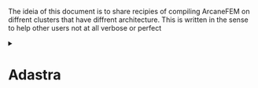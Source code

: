 
The ideia of this document is to share recipies of compiling ArcaneFEM on diffrent clusters that have diffrent architecture. This is written in the sense to help other users not at all verbose or perfect 
<details>
  <summary>
  
  # Adastra 
</summary>
In 2024, Adastra is the Fastest supercomputer in France. 
Adastra is a French supercomputer hosted at CINES, a Tier 1 computing site located in Montpellier. 
The Adastra supercomputer is an HPE-Cray EX system, combined with two ClusterStor E1000 storage systems.
Please have a look at this [link](https://dci.dci-gitlab.cines.fr/webextranet/architecture/index.html) to know more about Adastra architecture.
Here we shall concern ourselves with MI250X partition of Adastra, which are accelerated nodes of Adastra specialized for General Purpose computation 
on GPUs (GPGPU) computations (1 AMD Trento EPYC 7A53 64 cores 2.0 GHz processor with 256 Gio of DDR4-3200 MHz CPU memory per node, 4 Slingshot 200 Gb/s NICs, 
8 GPUs devices (4 AMD MI250X accelerator, each with 2 GPUs) with a total of 512 Gio of HBM2 per node).

In order to be able to run ArcaneFEM on Adastra in multi-gpu mode, you will need to compile dotnet, Arcane, and then ArcaneFEM, in that order. An example compilation is explained below.
  

  <details>
    <summary>

  #### Compile dotnet on Adastra
  </summary>
  
  Arcane depends on `.Net`, this dependencie is not found on Adastra, hence we begin by installaing dotnet. 
  If you have this already installed please skip this section.

  - On your personal PC, Locally download dotNet `tar.gz` and move it to move it to Adastra.
    Note please fill in your `ADASTRA_USERNAME`, and your `ADASTRA_PROJECT`

```bash
export ADASTRA_USERNAME="XXXXX"
export ADASTRA_PROJECT="YYYYY"

wget https://download.visualstudio.microsoft.com/download/pr/db901b0a-3144-4d07-b8ab-6e7a43e7a791/4d9d1b39b879ad969c6c0ceb6d052381/dotnet-sdk-8.0.401-linux-x64.tar.gz

scp dotnet-sdk-8.0.401-linux-x64.tar.gz ${ADASTRA_USERNAME}@adastra2.cines.fr:/lus/work/RES1/${ADASTRA_PROJECT}/${ADASTRA_USERNAME}/ArcaneFEM/.
```

  - On Adastra create working directory

```bash
export ROOT_DIR=${WORKDIR}/ArcaneFEM
mkdir -p $ROOT_DIR
mkdir -p $ROOT_DIR/dotnet
cd $ROOT_DIR
```
- Extract the archive on Adastra

```bash
cd $ROOT_DIR/dotnet
tar xvzf ./../dotnet-sdk-8.0.401-linux-x64.tar.gz
```
 </details>
 
  <details>
    <summary>

  #### Compile Arcane with GPU support on Adastra
  </summary>
 
 - Make sure `dotnet` is installed as it is a prerequiste of Arcane, see section above on dotnet installation. If it already installed you can proceed.
 - In the following you will need to add your assocatied allocation project in the `ADASTRA_PROJECT` variable.

  ```bash
export ADASTRA_PROJECT="XXXX"

export ROOT_DIR=${WORKDIR}/ArcaneFEM
mkdir -p $ROOT_DIR
cd $ROOT_DIR

cd $ROOT_DIR && git clone https://github.com/arcaneframework/framework.git && cd framework && git submodule update --init --recursive

salloc -A ${ADASTRA_PROJECT} --constraint=MI250 --nodes=1 -c 32  --gpus-per-node=1 --time=1:00:00

module purge

module load craype-x86-trento craype-accel-amd-gfx90a PrgEnv-gnu/8.5.0 rocm/5.7.1 GCC-GPU-3.0.0 hypre/2.29.0-mpi-omp  boost/1.83.0-mpi-python cray-hdf5-parallel/1.12.2.9 cmake/3.27.7

export ROOT_DIR=${WORKDIR}/ArcaneFEM
export SOURCE_DIR=${ROOT_DIR}/framework
export BUILD_DIR=${ROOT_DIR}/framework-build-release
export INSTALL_DIR=${ROOT_DIR}/framework-install

export DOTNET_ROOT=${ROOT_DIR}/dotnet
export PATH=${ROOT_DIR}/dotnet:${PATH}

export PREFIX_PATH="${ROCM_PATH};${ROCM_PATH}/hip;/opt/software/USERS_SOFTWARES/TRIOU/TRUST/TRUST-1.9.4-gpu/lib/src/LIBPETSC/petsc/linux_opt"
export HIP_ARCHITECTURES=gfx90a

export CC="${ROCM_PATH}/bin/amdclang"
export CXX="${ROCM_PATH}/bin/amdclang++"

export HDF5_CC="amdclang"
export HDF5_CLINKER="amdclang"
export HDF5_CXX="amdclang++"
export HDF5_CXXLINKER="amdclang++"

cmake -S ${SOURCE_DIR} -B ${BUILD_DIR} -DARCANEFRAMEWORK_BUILD_COMPONENTS=Arcane -DCMAKE_INSTALL_PREFIX=${INSTALL_DIR} -DCMAKE_PREFIX_PATH=${PREFIX_PATH} -DARCANE_ACCELERATOR_MODE=ROCMHIP -DCMAKE_HIP_ARCHITECTURES=${HIP_ARCHITECTURES} -DARCCORE_CXX_STANDARD=20 -DCMAKE_BUILD_TYPE=Release -DCMAKE_DISABLE_FIND_PACKAGE_SWIG=TRUE -DCMAKE_DISABLE_FIND_PACKAGE_PETSc=TRUE -D_HYPRE_CONFIG_PATH=/opt/software/gaia/prod/3.0.0/__spack_path_placeholder__/__spack_path_placeholder__/__spack_path_placeholder__/__spack_path_plac/hypre-2.29.0-gcc-12.1-oah4/include/HYPRE_config.h

cd $BUILD_DIR
make -j all install
  ```
**NOTE:** you will need to patch a file `ArcaneMpi.cc`    replace `is_aware = (MPIX_Query_hip_support()==1);`  to `is_aware = 0;`
</details>

  <details>
    <summary>
  
  #### Compile ArcaneFEM with GPU support on Adastra
  </summary>
 - In the following you will need to add your assocatied allocation project in the `ADASTRA_PROJECT` variable.

  ```bash
export ADASTRA_PROJECT="XXXX"

export ROOT_DIR=${WORKDIR}/ArcaneFEM
mkdir -p $ROOT_DIR
cd $ROOT_DIR

cd $ROOT_DIR && git clone https://github.com/arcaneframework/arcanefem.git

salloc -A ${ADASTRA_PROJECT} --constraint=MI250 --nodes=1 -c 32  --gpus-per-node=1 --time=1:00:00

module purge

module load craype-x86-trento craype-accel-amd-gfx90a PrgEnv-gnu/8.5.0 rocm/5.7.1 GCC-GPU-3.0.0 hypre/2.29.0-mpi-omp  boost/1.83.0-mpi-python cray-hdf5-parallel/1.12.2.9 cmake/3.27.7


export PREFIX_PATH="${ROCM_PATH};${ROCM_PATH}/hip;/opt/software/USERS_SOFTWARES/TRIOU/TRUST/TRUST-1.9.4-gpu/lib/src/LIBPETSC/petsc/linux_opt"
export HIP_ARCHITECTURES=gfx90a

export CC="${ROCM_PATH}/bin/amdclang"
export CXX="${ROCM_PATH}/bin/amdclang++"

export HDF5_CC="amdclang"
export HDF5_CLINKER="amdclang"
export HDF5_CXX="amdclang++"
export HDF5_CXXLINKER="amdclang++"

export ROOT_DIR=${WORKDIR}/ArcaneFEM
export ARCANE_INSTALL_DIR=${ROOT_DIR}/framework-install
export BUILD_DIR=${ROOT_DIR}/arcanefem-build-release
export SOURCE_PATH=${ROOT_DIR}/arcanefem

cmake -S ${SOURCE_PATH} -B ${BUILD_DIR} -DCMAKE_BUILD_TYPE=Release -DCMAKE_PREFIX_PATH=${ARCANE_INSTALL_DIR} -DCMAKE_EXE_LINKER_FLAGS="-pthread" -DCMAKE_HIP_ARCHITECTURES=${HIP_ARCHITECTURES} -DHypre_INCLUDE_DIRS=/opt/software/gaia/prod/3.0.0/__spack_path_placeholder__/__spack_path_placeholder__/__spack_path_placeholder__/__spack_path_plac/hypre-2.29.0-gcc-12.1-oah4/include -DHypre_LIBRARY=/opt/software/gaia/prod/3.0.0/__spack_path_placeholder__/__spack_path_placeholder__/__spack_path_placeholder__/__spack_path_plac/hypre-2.29.0-gcc-12.1-oah4/lib

cd $BUILD_DIR
make -j all install
  ```
</details>

</details>
